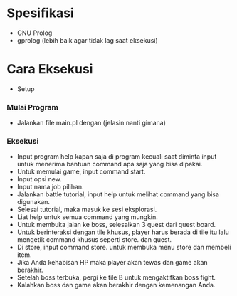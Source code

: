 # Spesifikasi
* GNU Prolog
* gprolog (lebih baik agar tidak lag saat eksekusi)
# Cara Eksekusi
* Setup

### Mulai Program
* Jalankan file main.pl dengan (jelasin nanti gimana)

### Eksekusi
* Input program help kapan saja di program kecuali saat diminta input untuk menerima bantuan command apa saja yang bisa dipakai.
* Untuk memulai game, input command start.
* Input opsi new.
* Input nama job pilihan.
* Jalankan battle tutorial, input help untuk melihat command yang bisa digunakan.
* Selesai tutorial, maka masuk ke sesi eksplorasi.
* Liat help untuk semua command yang mungkin.
* Untuk membuka jalan ke boss, selesaikan 3 quest dari quest board.
* Untuk berinteraksi dengan tile khusus, player harus berada di tile itu lalu mengetik command khusus seperti store. dan quest.
* Di store, input command store. untuk membuka menu store dan membeli item.
* Jika Anda kehabisan HP maka player akan tewas dan game akan berakhir.
* Setelah boss terbuka, pergi ke tile B untuk mengaktifkan boss fight.
* Kalahkan boss dan game akan berakhir dengan kemenangan Anda.

